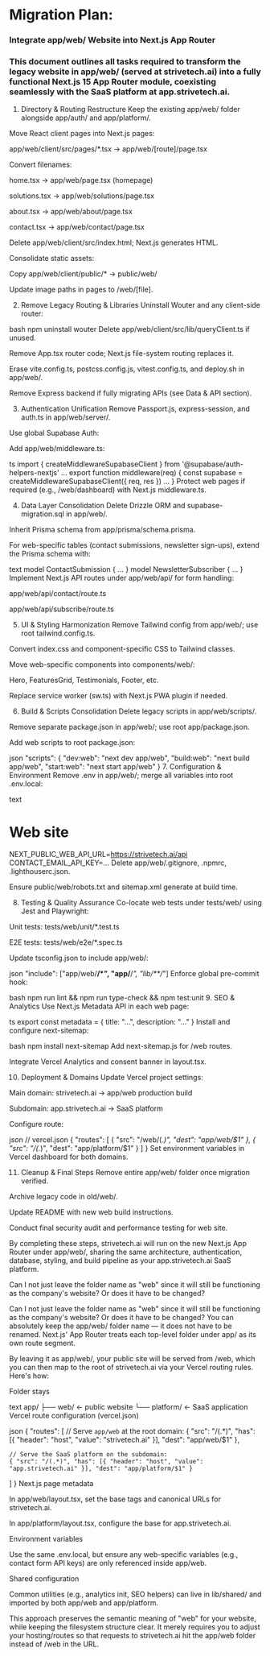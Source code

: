 # Migration Plan: #
### Integrate app/web/ Website into Next.js App Router
### This document outlines all tasks required to transform the legacy website in app/web/ (served at strivetech.ai) into a fully functional Next.js 15 App Router module, coexisting seamlessly with the SaaS platform at app.strivetech.ai.

1. Directory & Routing Restructure
Keep the existing app/web/ folder alongside app/auth/ and app/platform/.

Move React client pages into Next.js pages:

app/web/client/src/pages/*.tsx → app/web/[route]/page.tsx

Convert filenames:

home.tsx → app/web/page.tsx (homepage)

solutions.tsx → app/web/solutions/page.tsx

about.tsx → app/web/about/page.tsx

contact.tsx → app/web/contact/page.tsx

Delete app/web/client/src/index.html; Next.js generates HTML.

Consolidate static assets:

Copy app/web/client/public/* → public/web/

Update image paths in pages to /web/[file].

2. Remove Legacy Routing & Libraries
Uninstall Wouter and any client-side router:

bash
npm uninstall wouter
Delete app/web/client/src/lib/queryClient.ts if unused.

Remove App.tsx router code; Next.js file-system routing replaces it.

Erase vite.config.ts, postcss.config.js, vitest.config.ts, and deploy.sh in app/web/.

Remove Express backend if fully migrating APIs (see Data & API section).

3. Authentication Unification
Remove Passport.js, express-session, and auth.ts in app/web/server/.

Use global Supabase Auth:

Add app/web/middleware.ts:

ts
import { createMiddlewareSupabaseClient } from '@supabase/auth-helpers-nextjs'
...
export function middleware(req) {
  const supabase = createMiddlewareSupabaseClient({ req, res })
  ...
}
Protect web pages if required (e.g., /web/dashboard) with Next.js middleware.ts.

4. Data Layer Consolidation
Delete Drizzle ORM and supabase-migration.sql in app/web/.

Inherit Prisma schema from app/prisma/schema.prisma.

For web-specific tables (contact submissions, newsletter sign-ups), extend the Prisma schema with:

text
model ContactSubmission { ... }
model NewsletterSubscriber { ... }
Implement Next.js API routes under app/web/api/ for form handling:

app/web/api/contact/route.ts

app/web/api/subscribe/route.ts

5. UI & Styling Harmonization
Remove Tailwind config from app/web/; use root tailwind.config.ts.

Convert index.css and component-specific CSS to Tailwind classes.

Move web-specific components into components/web/:

Hero, FeaturesGrid, Testimonials, Footer, etc.

Replace service worker (sw.ts) with Next.js PWA plugin if needed.

6. Build & Scripts Consolidation
Delete legacy scripts in app/web/scripts/.

Remove separate package.json in app/web/; use root app/package.json.

Add web scripts to root package.json:

json
"scripts": {
  "dev:web": "next dev app/web",
  "build:web": "next build app/web",
  "start:web": "next start app/web"
}
7. Configuration & Environment
Remove .env in app/web/; merge all variables into root .env.local:

text
# Web site
NEXT_PUBLIC_WEB_API_URL=https://strivetech.ai/api
CONTACT_EMAIL_API_KEY=…
Delete app/web/.gitignore, .npmrc, .lighthouserc.json.

Ensure public/web/robots.txt and sitemap.xml generate at build time.

8. Testing & Quality Assurance
Co-locate web tests under tests/web/ using Jest and Playwright:

Unit tests: tests/web/unit/*.test.ts

E2E tests: tests/web/e2e/*.spec.ts

Update tsconfig.json to include app/web/:

json
"include": ["app/web/**/*", "app/**/*", "lib/**/*"]
Enforce global pre-commit hook:

bash
npm run lint && npm run type-check && npm test:unit
9. SEO & Analytics
Use Next.js Metadata API in each web page:

ts
export const metadata = { title: "...", description: "..." }
Install and configure next-sitemap:

bash
npm install next-sitemap
Add next-sitemap.js for /web routes.

Integrate Vercel Analytics and consent banner in layout.tsx.

10. Deployment & Domains
Update Vercel project settings:

Main domain: strivetech.ai → app/web production build

Subdomain: app.strivetech.ai → SaaS platform

Configure route:

json
// vercel.json
{
  "routes": [
    { "src": "/web/(.*)", "dest": "app/web/$1" },
    { "src": "/(.*)", "dest": "app/platform/$1" }
  ]
}
Set environment variables in Vercel dashboard for both domains.

11. Cleanup & Final Steps
Remove entire app/web/ folder once migration verified.

Archive legacy code in old/web/.

Update README with new web build instructions.

Conduct final security audit and performance testing for web site.

By completing these steps, strivetech.ai will run on the new Next.js App Router under app/web/, sharing the same architecture, authentication, database, styling, and build pipeline as your app.strivetech.ai SaaS platform.

Can I not just leave the folder name as "web" since it will still be functioning as the company's website? Or does it have to be changed?

Can I not just leave the folder name as "web" since it will still be functioning as the company's website? Or does it have to be changed?
You can absolutely keep the app/web/ folder name — it does not have to be renamed. Next.js' App Router treats each top-level folder under app/ as its own route segment.

By leaving it as app/web/, your public site will be served from /web, which you can then map to the root of strivetech.ai via your Vercel routing rules. Here's how:

Folder stays

text
app/
├── web/       ← public website
└── platform/  ← SaaS application
Vercel route configuration (vercel.json)

json
{
  "routes": [
    // Serve `app/web` at the root domain:
    { "src": "/(.*)", "has": [{ "header": "host", "value": "strivetech.ai" }], "dest": "app/web/$1" },

    // Serve the SaaS platform on the subdomain:
    { "src": "/(.*)", "has": [{ "header": "host", "value": "app.strivetech.ai" }], "dest": "app/platform/$1" }
  ]
}
Next.js page metadata

In app/web/layout.tsx, set the base <head> tags and canonical URLs for strivetech.ai.

In app/platform/layout.tsx, configure the base for app.strivetech.ai.

Environment variables

Use the same .env.local, but ensure any web-specific variables (e.g., contact form API keys) are only referenced inside app/web.

Shared configuration

Common utilities (e.g., analytics init, SEO helpers) can live in lib/shared/ and imported by both app/web and app/platform.

This approach preserves the semantic meaning of "web" for your website, while keeping the filesystem structure clear. It merely requires you to adjust your hosting/routes so that requests to strivetech.ai hit the app/web folder instead of /web in the URL.